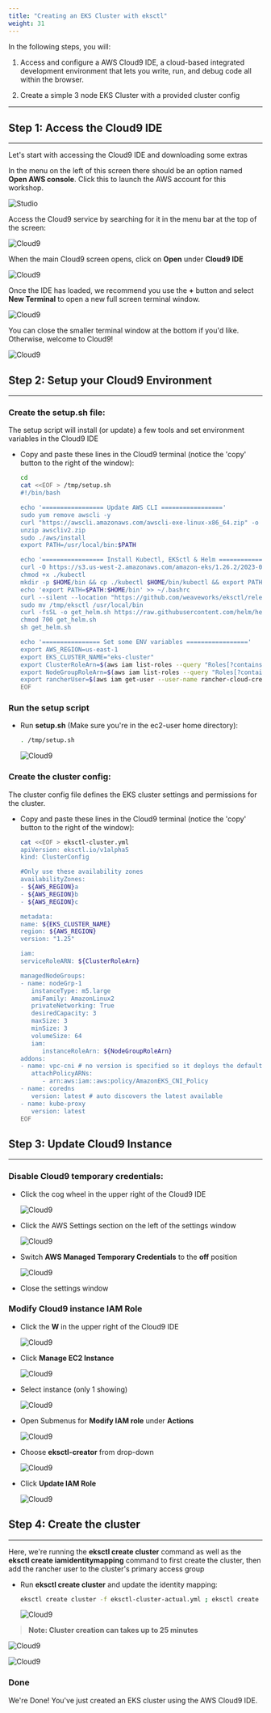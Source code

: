 ```yaml
---
title: "Creating an EKS Cluster with eksctl"
weight: 31
---
```


In the following steps, you will:

1. Access and configure a AWS Cloud9 IDE, a cloud-based integrated development environment that lets you write, run, and debug code all within the browser.

2. Create a simple 3 node EKS Cluster with a provided cluster config

---

## Step 1: Access the Cloud9 IDE
---

Let's start with accessing the Cloud9 IDE and downloading some extras

In the menu on the left of this screen there should be an option named **Open AWS console**. Click this to launch the AWS account for this workshop.

![Studio](/static/images/cloud9/access_console.png)

Access the Cloud9 service by searching for it in the menu bar at the top of the screen:

![Cloud9](/static/images/cloud9/search.png)

When the main Cloud9 screen opens, click on **Open** under **Cloud9 IDE**

![Cloud9](/static/images/cloud9/open.png)

Once the IDE has loaded, we recommend you use the **+** button and select **New Terminal** to open a new full screen terminal window.

![Cloud9](/static/images/cloud9/terminal-open.png)

You can close the smaller terminal window at the bottom if you'd like. Otherwise, welcome to Cloud9!

![Cloud9](/static/images/cloud9/terminal.png)

## Step 2: Setup your Cloud9 Environment
---

### Create the setup.sh file:

The setup script will install (or update) a few tools and set environment variables in the Cloud9 IDE

* Copy and paste these lines in the Cloud9 terminal (notice the 'copy' button to the right of the window):

    ```bash
    cd
    cat <<EOF > /tmp/setup.sh
    #!/bin/bash

    echo '================= Update AWS CLI ================='
    sudo yum remove awscli -y
    curl "https://awscli.amazonaws.com/awscli-exe-linux-x86_64.zip" -o "awscliv2.zip"
    unzip awscliv2.zip
    sudo ./aws/install
    export PATH=/usr/local/bin:$PATH

    echo '================= Install Kubectl, EKSctl & Helm ================='
    curl -O https://s3.us-west-2.amazonaws.com/amazon-eks/1.26.2/2023-03-17/bin/linux/amd64/kubectl
    chmod +x ./kubectl
    mkdir -p $HOME/bin && cp ./kubectl $HOME/bin/kubectl && export PATH=$PATH:$HOME/bin
    echo 'export PATH=$PATH:$HOME/bin' >> ~/.bashrc
    curl --silent --location "https://github.com/weaveworks/eksctl/releases/latest/download/eksctl_$(uname -s)_amd64.tar.gz" | tar xz -C /tmp
    sudo mv /tmp/eksctl /usr/local/bin
    curl -fsSL -o get_helm.sh https://raw.githubusercontent.com/helm/helm/main/scripts/get-helm-3
    chmod 700 get_helm.sh
    sh get_helm.sh

    echo '================ Set some ENV variables ================='
    export AWS_REGION=us-east-1
    export EKS_CLUSTER_NAME="eks-cluster"
    export ClusterRoleArn=$(aws iam list-roles --query "Roles[?contains(RoleName, 'EKSClusterRole')].Arn" --output text)
    export NodeGroupRoleArn=$(aws iam list-roles --query "Roles[?contains(RoleName, 'EKSNodeGroupRole')].Arn" --output text)
    export rancherUser=$(aws iam get-user --user-name rancher-cloud-credential-user --query 'User.Arn' --output text)
    EOF
    ```

### Run the setup script

* Run **setup.sh** (Make sure you're in the ec2-user home directory):
    
    ```bash
    . /tmp/setup.sh
    ```

    ![Cloud9](/static/images/cloud9/startSetup_script.png)

### Create the cluster config:

The cluster config file defines the EKS cluster settings and permissions for the cluster.

* Copy and paste these lines in the Cloud9 terminal (notice the 'copy' button to the right of the window):

    ```bash
    cat <<EOF > eksctl-cluster.yml
    apiVersion: eksctl.io/v1alpha5
    kind: ClusterConfig

    #Only use these availability zones
    availabilityZones:
    - ${AWS_REGION}a
    - ${AWS_REGION}b
    - ${AWS_REGION}c

    metadata:
    name: ${EKS_CLUSTER_NAME}
    region: ${AWS_REGION}
    version: "1.25"
   
    iam:
    serviceRoleARN: ${ClusterRoleArn}
   
    managedNodeGroups:
    - name: nodeGrp-1
       instanceType: m5.large
       amiFamily: AmazonLinux2
       privateNetworking: True
       desiredCapacity: 3
       maxSize: 3
       minSize: 3
       volumeSize: 64
       iam:
          instanceRoleArn: ${NodeGroupRoleArn}
    addons:
    - name: vpc-cni # no version is specified so it deploys the default version
       attachPolicyARNs:
          - arn:aws:iam::aws:policy/AmazonEKS_CNI_Policy
    - name: coredns
       version: latest # auto discovers the latest available
    - name: kube-proxy
       version: latest
    EOF
    ```

## Step 3: Update Cloud9 Instance
---

### Disable Cloud9 temporary credentials:
* Click the cog wheel in the upper right of the Cloud9 IDE
    
    ![Cloud9](/static/images/cloud9/c9_settings.png)
    
* Click the AWS Settings section on the left of the settings window
    
    ![Cloud9](/static/images/cloud9/temp-creds.png)

* Switch **AWS Managed Temporary Credentials** to the **off** position

   ![Cloud9](/static/images/cloud9/temp-creds-off.png)

* Close the settings window

### Modify Cloud9 instance IAM Role

* Click the **W** in the upper right of the Cloud9 IDE

   ![Cloud9](/static/images/cloud9/open-submenu.png)

* Click **Manage EC2 Instance**

   ![Cloud9](/static/images/cloud9/manage_e2.png)

* Select instance (only 1 showing)

   ![Cloud9](/static/images/cloud9/select-instance.png)

* Open Submenus for **Modify IAM role** under **Actions**

   ![Cloud9](/static/images/cloud9/modify-role.png)

* Choose **eksctl-creator** from drop-down

   ![Cloud9](/static/images/cloud9/choose-eksctl-creator.png)

* Click **Update IAM Role**

   ![Cloud9](/static/images/cloud9/update-iam-role.png)

## Step 4: Create the cluster
---

Here, we're running the **eksctl create cluster** command as well as the **eksctl create iamidentitymapping** command to first create the cluster, then add the rancher user to the cluster's primary access group

* Run **eksctl create cluster** and update the identity mapping:
    
    ```bash
    eksctl create cluster -f eksctl-cluster-actual.yml ; eksctl create iamidentitymapping --cluster $EKS_CLUSTER_NAME --region=$AWS_REGION --arn $rancherUser --group system:masters --username rancher
    ```

   ![Cloud9](/static/images/cloud9/eksctl-create.png)
> **Note: Cluster creation can takes up to 25 minutes**

   ![Cloud9](/static/images/cloud9/completeCluster.png)

   ![Cloud9](/static/images/cloud9/coupleKubeCmds.png)

### Done

We're Done! You've just created an EKS cluster using the AWS Cloud9 IDE.

